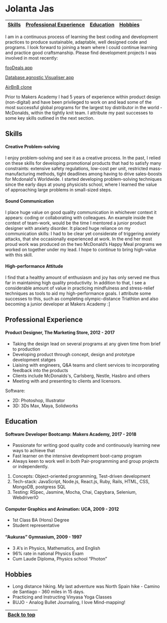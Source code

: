 # Jolanta Jas

|[Skills](#skills) | [Professional Experience](#professional-experience) | [Education](#education) | [Hobbies](#hobbies) |
|:----------------:|:---------------------------------------------------:|:-----------------------:|:-------------------:|


I am in a continuous process of learning the best coding and development practices to produce sustainable, adaptable, well designed code and programs. I look forward to joining a team where I could continue learning and practice good craftsmanship. Please find development projects I was involved in most recently:

[fooDeals app](https://github.com/Yolantele/foodie) 

[Database agnostic Visualiser app](https://github.com/Yolantele/Database-visualization)

[AirBnB clone](https://github.com/Yolantele/MakersBnB)

Prior to Makers Academy I had 5 years of experience within product design (non-digital) and have been privileged to work on and lead some of the most successful global programs for the largest toy distributor in the world - McDonalds, within the tightly knit team. I attribute my past successes to some key skills outlined in the next section. 





## Skills


#### Creative Problem-solving

I enjoy problem-solving and see it as a creative process. In the past, I relied on these skills for developing promotional products that had to satisfy many constraints: extensive safety regulations, low-cost per unit, restricted mass-manufacturing methods, tight deadlines among having to drive sales-boosts for Mcdonald's Worldwide.  I started developing problem-solving techniques since the early days at young physicists school,  where I learned the value of approaching large problems in small-sized steps.


####  Sound Communication

I place huge value on good quality communication in whichever context it appears: coding or collaborating with colleagues.
An example inside the context of team-work, would be the time I mentored a junior product designer with anxiety disorder. It placed huge reliance on my communication skills: I had to be clear yet considerate of triggering anxiety attacks, that she occasionally experienced at work. In the end her most proud work was produced on the two McDonald’s Happy Meal programs we worked on together under my lead. I hope to continue to bring high-value with this skill.


#### High-performance Attitude

I find that a healthy amount of enthusiasm and joy has only served me thus far in maintaining high quality productivity. In addition to that, I see a considerable amount of value in practicing mindfulness and stress-relief techniques as tools to aid my high-performance goals. I attribute some successes to this,  such as completing olympic-distance Triathlon and also becoming a junior developer at Makers Academy :]





## Professional Experience


#### Product Designer, The Marketing Store,  2012 - 2017

- Taking the design lead on several programs at any given time from brief to production
- Developing product through concept, design and prototype development statges
- Liaising with engineers, Q&A teams and client services to incorporating feedback into the products
- Clients include McDonalds's, Carlsberg, Nestle, Hasbro and others
- Meeting with and presenting to clients and licensors. 

Software: 
- 2D: Photoshop, Illustrator
- 3D: 3Ds Max, Maya, Solidworks





## Education


#### Software Developer Bootcamp: Makers Academy, 2017 - 2018

- Passionate for writing good quality code and continuously learning new ways to achieve that
- Fast learner on the intensive development boot-camp program
- Always keen to work well in both Pair-programming and group projects or independently.

1. Concepts: Object-oriented programming, Test-driven development
2. Tech-stack: JavaScript, Node.js, React.js, Ruby, Rails,  HTML, CSS, MongoDB, postgress SQL
3. Testing: RSpec, Jasmine, Mocha, Chai, Capybara, Selenium, WebdriverIO

#### Computer Graphics and Animation: UCA, 2009 - 2012

- 1st Class BA (Hons) Degree
- Student representative


#### “Aukuras” Gymnasium, 2009 - 1997

- 3 A's in Physics, Mathematics, and English
- 96% rate in national Physics Exam
- Cum Laude Diploma, Physics school “Photon”





## Hobbies

- Long distance hiking. My last adventure was North Spain hike - Camino de Santiago - 360 miles in 15 days.   
- Practicing and Instructing Vinyasa Yoga Classes
- BUJO - Analog Bullet Journaling,  I love Mind-mapping!

|[Back to top](#jolanta-jas) |
|:--------------------------:|
